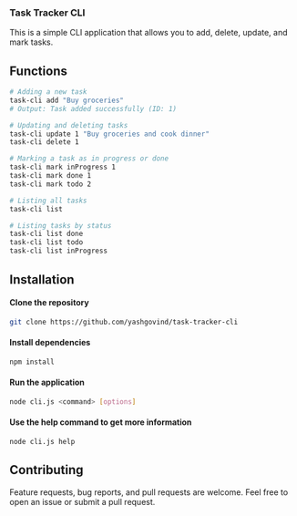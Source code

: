 ### Task Tracker CLI

This is a simple CLI application that allows you to add, delete, update, and mark tasks.

## Functions 
``` bash
# Adding a new task 
task-cli add "Buy groceries"
# Output: Task added successfully (ID: 1)

# Updating and deleting tasks
task-cli update 1 "Buy groceries and cook dinner"
task-cli delete 1

# Marking a task as in progress or done
task-cli mark inProgress 1
task-cli mark done 1
task-cli mark todo 2

# Listing all tasks
task-cli list

# Listing tasks by status
task-cli list done
task-cli list todo
task-cli list inProgress
```

## Installation

#### Clone the repository
``` bash
git clone https://github.com/yashgovind/task-tracker-cli
```

#### Install dependencies
``` bash
npm install
```

#### Run the application
``` bash
node cli.js <command> [options]
```

#### Use the help command to get more information
``` bash
node cli.js help
```

## Contributing
Feature requests, bug reports, and pull requests are welcome. Feel free to open an issue or submit a pull request.
